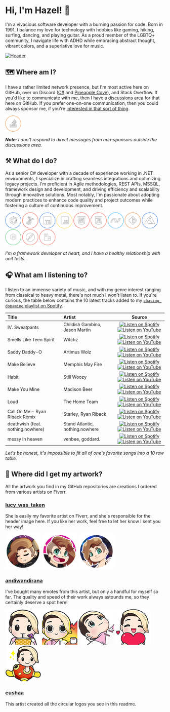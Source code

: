 # Hi, I'm Hazel! 👋

I'm a vivacious software developer with a burning passion for code. Born in 1991, I balance my love for technology with hobbies like gaming, hiking, surfing, dancing, and playing guitar. As a proud member of the LGBTQ+ community, I navigate life with ADHD while embracing abstract thought, vibrant colors, and a superlative love for music.

[![Header](https://raw.githubusercontent.com/tacosontitan/tacosontitan/main/resources/header.jpg)](https://github.com/tacosontitan)

## 🗺️ Where am I?

I have a rather limited network presence, but I'm most active here on GitHub, over on Discord ([C#](https://discord.gg/csharp) and [Pineapple Cove](https://discord.gg/SewdzTpr)), and Stack Overflow. If you'd like to communicate with me, then I have a [discussions area](https://github.com/tacosontitan/tacosontitan/discussions) for that here on GitHub. If you prefer one-on-one communication, then you could always sponsor me, if you're [interested in that sort of thing](https://github.com/sponsors/tacosontitan).

[![tacosontitan](https://raw.githubusercontent.com/tacosontitan/tacosontitan/main/resources/icons/x50/stackoverflow.png)](https://stackoverflow.com/users/9893154/taco)

***Note**: I don't respond to direct messages from non-sponsors outside the discussions area.*

## ⚒️ What do I do?

As a senior C# developer with a decade of experience working in .NET environments, I specialize in crafting seamless integrations and optimizing legacy projects. I'm proficient in Agile methodologies, REST APIs, MSSQL, framework design and development, and driving efficiency and scalability through innovative solutions. Most notably, I'm passionate about adopting modern practices to enhance code quality and project outcomes while fostering a culture of continuous improvement.

 [![csharp](https://raw.githubusercontent.com/tacosontitan/tacosontitan/main/resources/icons/x50/csharp.png)](https://learn.microsoft.com/en-us/dotnet/csharp/)
 [![mssql](https://raw.githubusercontent.com/tacosontitan/tacosontitan/main/resources/icons/x50/mssql.png)](https://www.microsoft.com/en-us/sql-server)
 [![typescript](https://raw.githubusercontent.com/tacosontitan/tacosontitan/main/resources/icons/x50/typescript.png)](https://www.typescriptlang.org/)
 [![javascript](https://raw.githubusercontent.com/tacosontitan/tacosontitan/main/resources/icons/x50/javascript.png)](https://developer.mozilla.org/en-US/docs/Web/JavaScript)
 [![html5](https://raw.githubusercontent.com/tacosontitan/tacosontitan/main/resources/icons/x50/html.png)](https://www.w3.org/html/)
 [![css3](https://raw.githubusercontent.com/tacosontitan/tacosontitan/main/resources/icons/x50/css.png)](https://www.w3schools.com/css/)
 [![dotnet](https://raw.githubusercontent.com/tacosontitan/tacosontitan/main/resources/icons/x50/msnet.png)](https://dotnet.microsoft.com/)
 [![git](https://raw.githubusercontent.com/tacosontitan/tacosontitan/main/resources/icons/x50/git.png)](https://git-scm.com/)
 [![azure](https://raw.githubusercontent.com/tacosontitan/tacosontitan/main/resources/icons/x50/azure.png?size=50)](https://azure.microsoft.com/en-in/)
 [![nodejs](https://raw.githubusercontent.com/tacosontitan/tacosontitan/main/resources/icons/x50/node.png)](https://nodejs.org)
 [![postman](https://raw.githubusercontent.com/tacosontitan/tacosontitan/main/resources/icons/x50/postman.png)](https://postman.com)
 [![rabbitMQ](https://raw.githubusercontent.com/tacosontitan/tacosontitan/main/resources/icons/x50/rabbit.png)](https://www.rabbitmq.com)

*I'm a framework developer at heart, and I have a healthy relationship with unit tests.*

## 🎧 What am I listening to?

I listen to an immense variety of music, and with my genre interest ranging from classical to heavy metal, there's not much I *won't* listen to. If you're curious, the table below contains the 10 latest tracks added to my [`chasing dopamine` playlist on Spotify](https://open.spotify.com/playlist/5r8boOQd4Wf3NmCM8cOiST?si=9a64d134213444fa).

| Title                             | Artist                          |                                       Source                                        |
|:----------------------------------|:--------------------------------|:-----------------------------------------------------------------------------------:|
| IV. Sweatpants                    | Childish Gambino, Jason Martin  | [![Listen on Spotify][spotify-badge]][s0] [![Listen on YouTube][youtube-badge]][y0] |
| Smells Like Teen Spirit           | Witchz                          | [![Listen on Spotify][spotify-badge]][s1] [![Listen on YouTube][youtube-badge]][y1] |
| Saddy Daddy-O                     | Artimus Wolz                    | [![Listen on Spotify][spotify-badge]][s2] [![Listen on YouTube][youtube-badge]][y2] |
| Make Believe                      | Memphis May Fire                | [![Listen on Spotify][spotify-badge]][s3] [![Listen on YouTube][youtube-badge]][y3] |
| Habit                             | Still Woozy                     | [![Listen on Spotify][spotify-badge]][s4] [![Listen on YouTube][youtube-badge]][y4] |
| Make You Mine                     | Madison Beer                    | [![Listen on Spotify][spotify-badge]][s5] [![Listen on YouTube][youtube-badge]][y5] |
| Loud                              | The Home Team                   | [![Listen on Spotify][spotify-badge]][s6] [![Listen on YouTube][youtube-badge]][y6] |
| Call On Me - Ryan Riback Remix    | Starley, Ryan Riback            | [![Listen on Spotify][spotify-badge]][s7] [![Listen on YouTube][youtube-badge]][y7] |
| deathwish (feat. nothing.nowhere) | Stand Atlantic, nothing.nowhere | [![Listen on Spotify][spotify-badge]][s8] [![Listen on YouTube][youtube-badge]][y8] |
| messy in heaven                   | venbee, goddard.                | [![Listen on Spotify][spotify-badge]][s9] [![Listen on YouTube][youtube-badge]][y9] |

*Let's be honest, it's impossible to fit all of one's favorite songs into a 10 row table.*

## 🎨 Where did I get my artwork?

All the artwork you find in my GitHub repositories are creations I ordered from various artists on Fiverr.

### [lucy_was_taken](https://www.fiverr.com/lucy_was_taken)

She is easily my favorite artist on Fiverr, and she's responsible for the header image here. If you like her work, feel free to let her know I sent you her way!

 [![lucy_was_taken](https://raw.githubusercontent.com/tacosontitan/tacosontitan/main/resources/profile-images/lucy_was_taken/header.png)](https://www.fiverr.com/lucy_was_taken)
 [![lucy_was_taken](https://raw.githubusercontent.com/tacosontitan/tacosontitan/main/resources/profile-images/lucy_was_taken/sippin.png)](https://www.fiverr.com/lucy_was_taken)
 [![lucy_was_taken](https://raw.githubusercontent.com/tacosontitan/tacosontitan/main/resources/profile-images/lucy_was_taken/chilly.png)](https://www.fiverr.com/lucy_was_taken)

### [andiwandirana](https://www.fiverr.com/andiwandirana)

I've bought many emotes from this artist, but only a handful for myself so far. The quality and speed of their work always astounds me, so they certainly deserve a spot here!

 [![andiwandirana](https://raw.githubusercontent.com/tacosontitan/tacosontitan/main/resources/emotes/Sipping/112.png)](https://www.fiverr.com/andiwandirana)
 [![andiwandirana](https://raw.githubusercontent.com/tacosontitan/tacosontitan/main/resources/emotes/Its%20Fine/112.png)](https://www.fiverr.com/andiwandirana)
 [![andiwandirana](https://raw.githubusercontent.com/tacosontitan/tacosontitan/main/resources/emotes/Lost/112.png)](https://www.fiverr.com/andiwandirana)
 [![andiwandirana](https://raw.githubusercontent.com/tacosontitan/tacosontitan/main/resources/emotes/Love/112.png)](https://www.fiverr.com/andiwandirana)
 [![andiwandirana](https://raw.githubusercontent.com/tacosontitan/tacosontitan/main/resources/emotes/Cursed/112.png)](https://www.fiverr.com/andiwandirana)

### [eushaa](https://www.fiverr.com/eushaa)

This artist created all the circular logos you see in this readme.

<!-- Badges -->
[spotify-badge]: https://img.shields.io/badge/Spotify-1ED760?&style=for-the-badge&logo=spotify&logoColor=white
[youtube-badge]: https://img.shields.io/badge/YouTube-FF0000?style=for-the-badge&logo=youtube&logoColor=white

<!-- Music Links -->
[s0]: https://open.spotify.com/track/3x4I4nRuZp5NdtGvCPw6Ms?si=a9882f01a9754788
[y0]: https://www.youtube.com/watch?v=ExVtrghW5Y4

[s1]: https://open.spotify.com/track/62uS5JxRCPcbzaC7A63zKr?si=8e13339089d34d0d
[y1]: https://www.youtube.com/watch?v=2DDHXrLGX1w

[s2]: https://open.spotify.com/track/493JwOBVJAGB4safZK0Q4E?si=f20cbc1e5f924bcb
[y2]: https://www.youtube.com/watch?v=HhjWiBeqjB8

[s3]: https://open.spotify.com/track/31iAZuJu1Obz239eDpMfee?si=2a0f27c98464459c
[y3]: https://www.youtube.com/watch?v=nLU3EzJCpA8

[s4]: https://open.spotify.com/track/4BsLwvaJOTOHDNg7xMpvrL?si=eb82cd679caa4784
[y4]: https://www.youtube.com/watch?v=I3WakeIlDZ0

[s5]: https://open.spotify.com/track/48vIfHaK7by6x0T6ucpODL?si=71b92e9ffd35473d
[y5]: https://www.youtube.com/watch?v=XFR7v5ix5hU

[s6]: https://open.spotify.com/track/0Nb7cvBprOkNhHMrmvKkd2?si=bc2deb1f91154a14
[y6]: https://www.youtube.com/watch?v=JiaCK_HWugI

[s7]: https://open.spotify.com/track/3GDTO4VnjlQbHfNJ87FNfn?si=a078cc4a39084c0a
[y7]: https://www.youtube.com/watch?v=I-VsisgVkHw

[s8]: https://open.spotify.com/track/6l70xzvmZdAJnM41s0iPDD?si=7b9611fe0d5e4874
[y8]: https://www.youtube.com/watch?v=ZB5yS1i72pk

[s9]: https://open.spotify.com/track/5RobAV5ROH5KARimi7n3cO?si=06da42a5a5874f51
[y9]: https://www.youtube.com/watch?v=kq0esXnc29k
